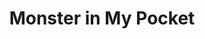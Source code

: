 ---
layout: video
series: Mike and Bootsy
episode: 42
title: Monster in My Pocket
permalink: /mike-and-bootsy/episode-42
video_id: yF9pApgyCHs
release_date: 2016-11-02
platforms:
  - Nintendo Entertainment System
short_platforms:
  - NES
thumbnails:
games:
  - Monster in My Pocket
current_description: |
  Mike and Bootsy play Monster in my Pocket for NES! Monster in my Pocket focuses on monsters and legendary creatures from mythology, literary fantasy, and science fiction. The game was developed by Konami and released in 1992.
---